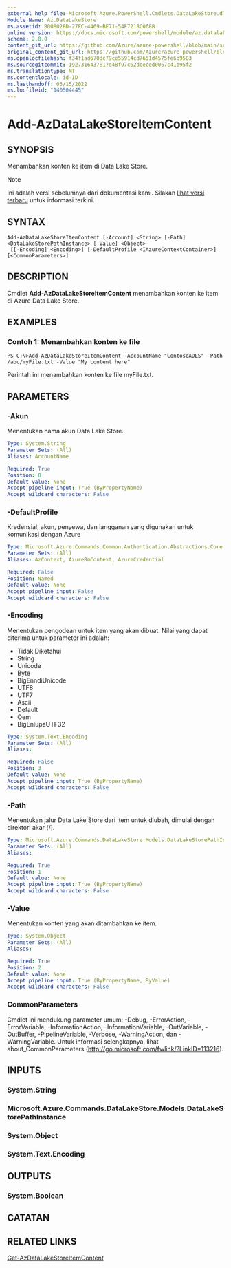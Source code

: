 ```yaml
---
external help file: Microsoft.Azure.PowerShell.Cmdlets.DataLakeStore.dll-Help.xml
Module Name: Az.DataLakeStore
ms.assetid: B008028D-27FC-4469-BE71-54F7218C068B
online version: https://docs.microsoft.com/powershell/module/az.datalakestore/add-azdatalakestoreitemcontent
schema: 2.0.0
content_git_url: https://github.com/Azure/azure-powershell/blob/main/src/DataLakeStore/DataLakeStore/help/Add-AzDataLakeStoreItemContent.md
original_content_git_url: https://github.com/Azure/azure-powershell/blob/main/src/DataLakeStore/DataLakeStore/help/Add-AzDataLakeStoreItemContent.md
ms.openlocfilehash: f34f1ad670dc79ce55914cd7651d4575fe6b9583
ms.sourcegitcommit: 1927316437817d48f97c62dceced0067c41b95f2
ms.translationtype: MT
ms.contentlocale: id-ID
ms.lasthandoff: 03/15/2022
ms.locfileid: "140504445"
---
```

# Add-AzDataLakeStoreItemContent

## SYNOPSIS
Menambahkan konten ke item di Data Lake Store.

> [!NOTE]
>Ini adalah versi sebelumnya dari dokumentasi kami. Silakan [lihat versi terbaru](/powershell/module/az.datalakestore/add-azdatalakestoreitemcontent) untuk informasi terkini.

## SYNTAX

```
Add-AzDataLakeStoreItemContent [-Account] <String> [-Path] <DataLakeStorePathInstance> [-Value] <Object>
 [[-Encoding] <Encoding>] [-DefaultProfile <IAzureContextContainer>] [<CommonParameters>]
```

## DESCRIPTION
Cmdlet **Add-AzDataLakeStoreItemContent** menambahkan konten ke item di Azure Data Lake Store.

## EXAMPLES

### Contoh 1: Menambahkan konten ke file
```
PS C:\>Add-AzDataLakeStoreItemContent -AccountName "ContosoADLS" -Path /abc/myFile.txt -Value "My content here"
```

Perintah ini menambahkan konten ke file myFile.txt.

## PARAMETERS

### -Akun
Menentukan nama akun Data Lake Store.

```yaml
Type: System.String
Parameter Sets: (All)
Aliases: AccountName

Required: True
Position: 0
Default value: None
Accept pipeline input: True (ByPropertyName)
Accept wildcard characters: False
```

### -DefaultProfile
Kredensial, akun, penyewa, dan langganan yang digunakan untuk komunikasi dengan Azure

```yaml
Type: Microsoft.Azure.Commands.Common.Authentication.Abstractions.Core.IAzureContextContainer
Parameter Sets: (All)
Aliases: AzContext, AzureRmContext, AzureCredential

Required: False
Position: Named
Default value: None
Accept pipeline input: False
Accept wildcard characters: False
```

### -Encoding
Menentukan pengodean untuk item yang akan dibuat.
Nilai yang dapat diterima untuk parameter ini adalah:
- Tidak Diketahui
- String
- Unicode
- Byte
- BigEnndiUnicode
- UTF8
- UTF7
- Ascii
- Default
- Oem
- BigEnlupaUTF32

```yaml
Type: System.Text.Encoding
Parameter Sets: (All)
Aliases:

Required: False
Position: 3
Default value: None
Accept pipeline input: True (ByPropertyName)
Accept wildcard characters: False
```

### -Path
Menentukan jalur Data Lake Store dari item untuk diubah, dimulai dengan direktori akar (/).

```yaml
Type: Microsoft.Azure.Commands.DataLakeStore.Models.DataLakeStorePathInstance
Parameter Sets: (All)
Aliases:

Required: True
Position: 1
Default value: None
Accept pipeline input: True (ByPropertyName)
Accept wildcard characters: False
```

### -Value
Menentukan konten yang akan ditambahkan ke item.

```yaml
Type: System.Object
Parameter Sets: (All)
Aliases:

Required: True
Position: 2
Default value: None
Accept pipeline input: True (ByPropertyName, ByValue)
Accept wildcard characters: False
```

### CommonParameters
Cmdlet ini mendukung parameter umum: -Debug, -ErrorAction, -ErrorVariable, -InformationAction, -InformationVariable, -OutVariable, -OutBuffer, -PipelineVariable, -Verbose, -WarningAction, dan -WarningVariable. Untuk informasi selengkapnya, lihat about_CommonParameters (http://go.microsoft.com/fwlink/?LinkID=113216).

## INPUTS

### System.String

### Microsoft.Azure.Commands.DataLakeStore.Models.DataLakeStorePathInstance

### System.Object

### System.Text.Encoding

## OUTPUTS

### System.Boolean

## CATATAN

## RELATED LINKS

[Get-AzDataLakeStoreItemContent](./Get-AzDataLakeStoreItemContent.md)


